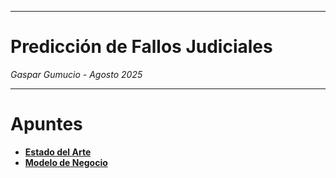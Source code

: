 ***
# Predicción de Fallos Judiciales

*Gaspar Gumucio - Agosto 2025*

***

# Apuntes

*   [**Estado del Arte**]()
*   [**Modelo de Negocio**]()
